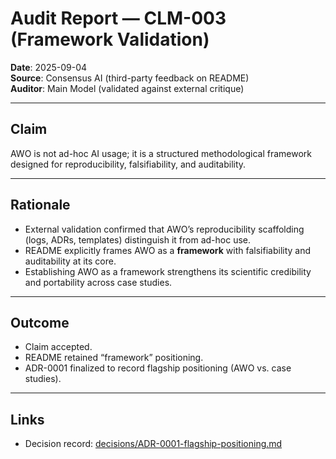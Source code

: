 # Audit Report — CLM-003 (Framework Validation)

**Date**: 2025-09-04  
**Source**: Consensus AI (third-party feedback on README)  
**Auditor**: Main Model (validated against external critique)  

---

## Claim
AWO is not ad-hoc AI usage; it is a structured methodological framework designed for reproducibility, falsifiability, and auditability.

---

## Rationale
- External validation confirmed that AWO’s reproducibility scaffolding (logs, ADRs, templates) distinguish it from ad-hoc use.  
- README explicitly frames AWO as a **framework** with falsifiability and auditability at its core.  
- Establishing AWO as a framework strengthens its scientific credibility and portability across case studies.  

---

## Outcome
- Claim accepted.  
- README retained “framework” positioning.  
- ADR-0001 finalized to record flagship positioning (AWO vs. case studies).  

---

## Links
- Decision record: [decisions/ADR-0001-flagship-positioning.md](../../decisions/ADR-0001-flagship-positioning.md)  
